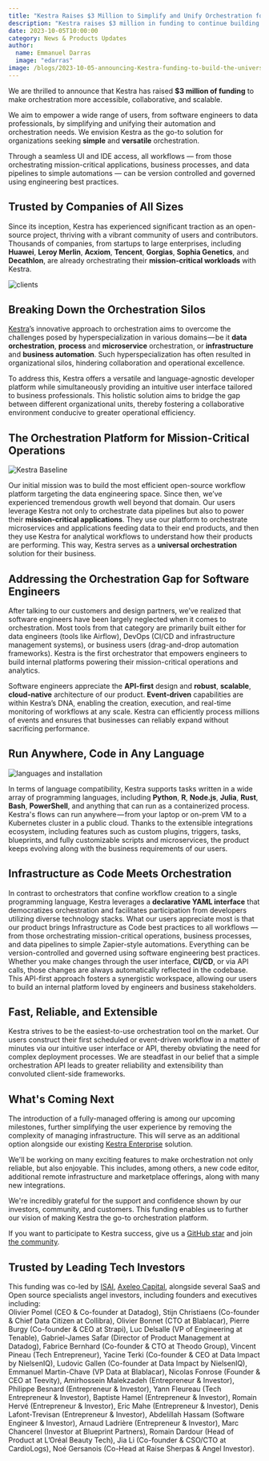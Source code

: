 ```yaml
---
title: "Kestra Raises $3 Million to Simplify and Unify Orchestration for All Engineers"
description: "Kestra raises $3 million in funding to continue building a language-agnostic, universal open-source orchestration platform, empowering software and data engineers across industries."
date: 2023-10-05T10:00:00
category: News & Products Updates
author:
  name: Emmanuel Darras
  image: "edarras"
image: /blogs/2023-10-05-announcing-Kestra-funding-to-build-the-universal-open-source-orchestrator.jpg
---
```


We are thrilled to announce that Kestra has raised **$3 million of funding** to make orchestration more accessible, collaborative, and scalable. 

We aim to empower a wide range of users, from software engineers to data professionals, by simplifying and unifying their automation and orchestration needs. We envision Kestra as the go-to solution for organizations seeking **simple** and **versatile** orchestration.

Through a seamless UI and IDE access, all workflows — from those orchestrating mission-critical applications, business processes, and data pipelines to simple automations — can be version controlled and governed using engineering best practices.

## Trusted by Companies of All Sizes

Since its inception, Kestra has experienced significant traction as an open-source project, thriving with a vibrant community of users and contributors. Thousands of companies, from startups to large enterprises, including **Huawei**, **Leroy Merlin**, **Acxiom**, **Tencent**, **Gorgias**, **Sophia Genetics**, and **Decathlon**, are already orchestrating their **mission-critical workloads** with Kestra.

![clients](/blogs/2023-10-05-announcing-Kestra-funding-to-build-the-universal-open-source-orchestrator/clients.png)

## Breaking Down the Orchestration Silos

[Kestra](https://github.com/kestra-io/kestra)’s innovative approach to orchestration aims to overcome the challenges posed by hyperspecialization in various domains — be it **data orchestration**, **process** and **microservice** orchestration, or **infrastructure** and **business automation**. Such hyperspecialization has often resulted in organizational silos, hindering collaboration and operational excellence.

To address this, Kestra offers a versatile and language-agnostic developer platform while simultaneously providing an intuitive user interface tailored to business professionals. This holistic solution aims to bridge the gap between different organizational units, thereby fostering a collaborative environment conducive to greater operational efficiency.

## The Orchestration Platform for Mission-Critical Operations

![Kestra Baseline](/blogs/2023-10-05-announcing-Kestra-funding-to-build-the-universal-open-source-orchestrator/baseline.png)

Our initial mission was to build the most efficient open-source workflow platform targeting the data engineering space. Since then, we’ve experienced tremendous growth well beyond that domain. Our users leverage Kestra not only to orchestrate data pipelines but also to power their **mission-critical applications**. They use our platform to orchestrate microservices and applications feeding data to their end products, and then they use Kestra for analytical workflows to understand how their products are performing. This way, Kestra serves as a **universal orchestration** solution for their business.

## Addressing the Orchestration Gap for Software Engineers

After talking to our customers and design partners, we’ve realized that software engineers have been largely neglected when it comes to orchestration. Most tools from that category are primarily built either for data engineers (tools like Airflow), DevOps (CI/CD and infrastructure management systems), or business users (drag-and-drop automation frameworks). Kestra is the first orchestrator that empowers engineers to build internal platforms powering their mission-critical operations and analytics.

Software engineers appreciate the **API-first** design and **robust**, **scalable**, **cloud-native** architecture of our product. **Event-driven** capabilities are within Kestra’s DNA, enabling the creation, execution, and real-time monitoring of workflows at any scale. Kestra can efficiently process millions of events and ensures that businesses can reliably expand without sacrificing performance.

## Run Anywhere, Code in Any Language

![languages and installation](/blogs/2023-10-05-announcing-Kestra-funding-to-build-the-universal-open-source-orchestrator/code-install.png)

In terms of language compatibility, Kestra supports tasks written in a wide array of programming languages, including **Python**, **R**, **Node.js**, **Julia**, **Rust**, **Bash**, **PowerShell**, and anything that can run as a containerized process. Kestra's flows can run anywhere — from your laptop or on-prem VM to a Kubernetes cluster in a public cloud. Thanks to the extensible integrations ecosystem, including features such as custom plugins, triggers, tasks, blueprints, and fully customizable scripts and microservices, the product keeps evolving along with the business requirements of our users.

## Infrastructure as Code Meets Orchestration

In contrast to orchestrators that confine workflow creation to a single programming language, Kestra leverages a **declarative YAML interface** that democratizes orchestration and facilitates participation from developers utilizing diverse technology stacks. What our users appreciate most is that our product brings Infrastructure as Code best practices to all workflows — from those orchestrating mission-critical operations, business processes, and data pipelines to simple Zapier-style automations. Everything can be version-controlled and governed using software engineering best practices. Whether you make changes through the user interface, **CI/CD**, or via API calls, those changes are always automatically reflected in the codebase. This API-first approach fosters a synergistic workspace, allowing our users to build an internal platform loved by engineers and business stakeholders.

## Fast, Reliable, and Extensible

Kestra strives to be the easiest-to-use orchestration tool on the market. Our users construct their first scheduled or event-driven workflow in a matter of minutes via our intuitive user interface or API, thereby obviating the need for complex deployment processes. We are steadfast in our belief that a simple orchestration API leads to greater reliability and extensibility than convoluted client-side frameworks.

## What's Coming Next

The introduction of a fully-managed offering is among our upcoming milestones, further simplifying the user experience by removing the complexity of managing infrastructure. This will serve as an additional option alongside our existing [Kestra Enterprise](https://kestra.io/enterprise) solution.

We'll be working on many exciting features to make orchestration not only reliable, but also enjoyable. This includes, among others, a new code editor, additional remote infrastructure and marketplace offerings, along with many new integrations.

We're incredibly grateful for the support and confidence shown by our investors, community, and customers. This funding enables us to further our vision of making Kestra the go-to orchestration platform.

If you want to participate to Kestra success, give us a [GitHub star](https://github.com/kestra-io/kestra) and join [the community](https://kestra.io/slack).

## Trusted by Leading Tech Investors

This funding was co-led by [ISAI](http://www.isai.vc/), [Axeleo Capital](https://www.axc.vc/), alongside several SaaS and Open source specialists angel investors, including founders and executives including: <br>
Olivier Pomel (CEO & Co-founder at Datadog), Stijn Christiaens (Co-founder & Chief Data Citizen at Collibra), Olivier Bonnet (CTO at Blablacar), Pierre Burgy (Co-founder & CEO at Strapi), Luc Delsalle (VP of Engineering at Tenable), Gabriel-James Safar (Director of Product Management at Datadog), Fabrice Bernhard (Co-founder & CTO at Theodo Group), Vincent Pineau (Tech Entrepreneur), Yacine Terki (Co-founder & CEO at Data Impact by NielsenIQ), Ludovic Gallen (Co-founder at Data Impact by NielsenIQ), Emmanuel Martin-Chave (VP Data at Blablacar), Nicolas Fonrose (Founder & CEO at Teevity), Amirhossein Malekzadeh (Entrepreneur & Investor), Philippe Besnard (Entrepreneur & Investor), Yann Fleureau (Tech Entrepreneur & Investor), Baptiste Hamel (Entrepreneur & Investor), Romain Hervé (Entrepreneur & Investor), Eric Mahe (Entrepreneur & Investor), Denis Lafont-Trevisan (Entrepreneur & Investor), Abdelillah Hassam (Software Engineer & Investor), Arnaud Ladrière (Entrepreneur & Investor), Marc Chancerel (Investor at Blueprint Partners), Romain Dardour (Head of Product at L’Oréal Beauty Tech), Jia Li (Co-founder & CSO/CTO at CardioLogs), Noé Gersanois (Co-Head at Raise Sherpas & Angel Investor).



